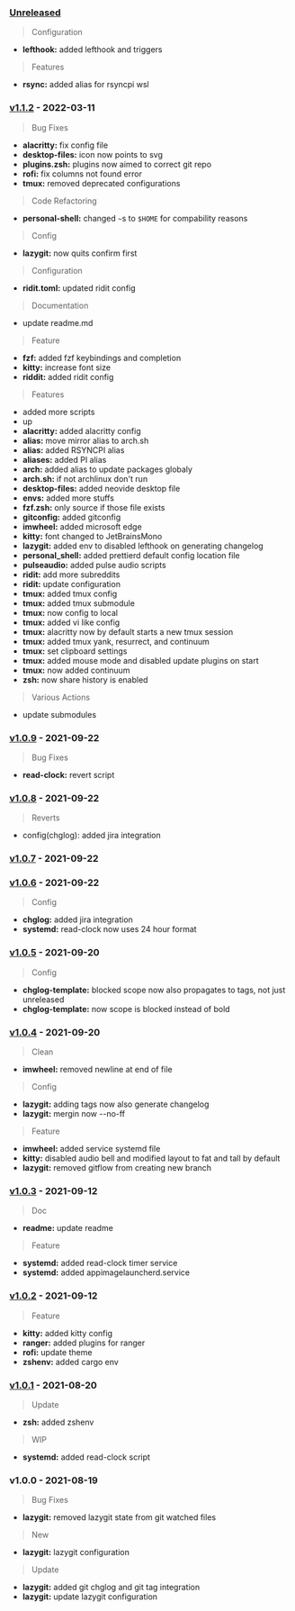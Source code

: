 <a name="unreleased"></a>
### [Unreleased]

> Configuration
- **lefthook:** added lefthook and triggers

> Features
- **rsync:** added alias for rsyncpi wsl


<a name="v1.1.2"></a>
### [v1.1.2] - 2022-03-11

> Bug Fixes
- **alacritty:** fix config file
- **desktop-files:** icon now points to svg
- **plugins.zsh:** plugins now aimed to correct git repo
- **rofi:** fix columns not found error
- **tmux:** removed deprecated configurations

> Code Refactoring
- **personal-shell:** changed `~`s to `$HOME` for compability reasons

> Config
- **lazygit:** now quits confirm first

> Configuration
- **ridit.toml:** updated ridit config

> Documentation
- update readme.md

> Feature
- **fzf:** added fzf keybindings and completion
- **kitty:** increase font size
- **riddit:** added ridit config

> Features
- added more scripts
- up
- **alacritty:** added alacritty config
- **alias:** move mirror alias to arch.sh
- **alias:** added RSYNCPI alias
- **aliases:** added PI alias
- **arch:** added alias to update packages globaly
- **arch.sh:** if not archlinux don't run
- **desktop-files:** added neovide desktop file
- **envs:** added more stuffs
- **fzf.zsh:** only source if those file exists
- **gitconfig:** added gitconfig
- **imwheel:** added microsoft edge
- **kitty:** font changed to JetBrainsMono
- **lazygit:** added env to disabled lefthook on generating changelog
- **personal_shell:** added prettierd default config location file
- **pulseaudio:** added pulse audio scripts
- **ridit:** add more subreddits
- **ridit:** update configuration
- **tmux:** added tmux config
- **tmux:** added tmux submodule
- **tmux:** now config to local
- **tmux:** added vi like config
- **tmux:** alacritty now by default starts a new tmux session
- **tmux:** added tmux yank, resurrect, and continuum
- **tmux:** set clipboard settings
- **tmux:** added mouse mode and disabled update plugins on start
- **tmux:** now added continuum
- **zsh:** now share history is enabled

> Various Actions
- update submodules


<a name="v1.0.9"></a>
### [v1.0.9] - 2021-09-22

> Bug Fixes
- **read-clock:** revert script


<a name="v1.0.8"></a>
### [v1.0.8] - 2021-09-22

> Reverts
- config(chglog): added jira integration


<a name="v1.0.7"></a>
### [v1.0.7] - 2021-09-22


<a name="v1.0.6"></a>
### [v1.0.6] - 2021-09-22

> Config
- **chglog:** added jira integration
- **systemd:** read-clock now uses 24 hour format


<a name="v1.0.5"></a>
### [v1.0.5] - 2021-09-20

> Config
- **chglog-template:** blocked scope now also propagates to tags, not just unreleased
- **chglog-template:** now scope is blocked instead of bold


<a name="v1.0.4"></a>
### [v1.0.4] - 2021-09-20

> Clean
- **imwheel:** removed newline at end of file

> Config
- **lazygit:** adding tags now also generate changelog
- **lazygit:** mergin now --no-ff

> Feature
- **imwheel:** added service systemd file
- **kitty:** disabled audio bell and modified layout to fat and tall by default
- **lazygit:** removed gitflow from creating new branch


<a name="v1.0.3"></a>
### [v1.0.3] - 2021-09-12

> Doc
- **readme:** update readme

> Feature
- **systemd:** added read-clock timer service
- **systemd:** added appimagelauncherd.service


<a name="v1.0.2"></a>
### [v1.0.2] - 2021-09-12

> Feature
- **kitty:** added kitty config
- **ranger:** added plugins for ranger
- **rofi:** update theme
- **zshenv:** added cargo env


<a name="v1.0.1"></a>
### [v1.0.1] - 2021-08-20

> Update
- **zsh:** added zshenv

> WIP
- **systemd:** added read-clock script


<a name="v1.0.0"></a>
### v1.0.0 - 2021-08-19

> Bug Fixes
- **lazygit:** removed lazygit state from git watched files

> New
- **lazygit:** lazygit configuration

> Update
- **lazygit:** added git chglog and git tag integration
- **lazygit:** update lazygit configuration


[Unreleased]: https://github.com/tigorlazuardi/dotfiles/compare/v1.1.2...HEAD
[v1.1.2]: https://github.com/tigorlazuardi/dotfiles/compare/v1.0.9...v1.1.2
[v1.0.9]: https://github.com/tigorlazuardi/dotfiles/compare/v1.0.8...v1.0.9
[v1.0.8]: https://github.com/tigorlazuardi/dotfiles/compare/v1.0.7...v1.0.8
[v1.0.7]: https://github.com/tigorlazuardi/dotfiles/compare/v1.0.6...v1.0.7
[v1.0.6]: https://github.com/tigorlazuardi/dotfiles/compare/v1.0.5...v1.0.6
[v1.0.5]: https://github.com/tigorlazuardi/dotfiles/compare/v1.0.4...v1.0.5
[v1.0.4]: https://github.com/tigorlazuardi/dotfiles/compare/v1.0.3...v1.0.4
[v1.0.3]: https://github.com/tigorlazuardi/dotfiles/compare/v1.0.2...v1.0.3
[v1.0.2]: https://github.com/tigorlazuardi/dotfiles/compare/v1.0.1...v1.0.2
[v1.0.1]: https://github.com/tigorlazuardi/dotfiles/compare/v1.0.0...v1.0.1
